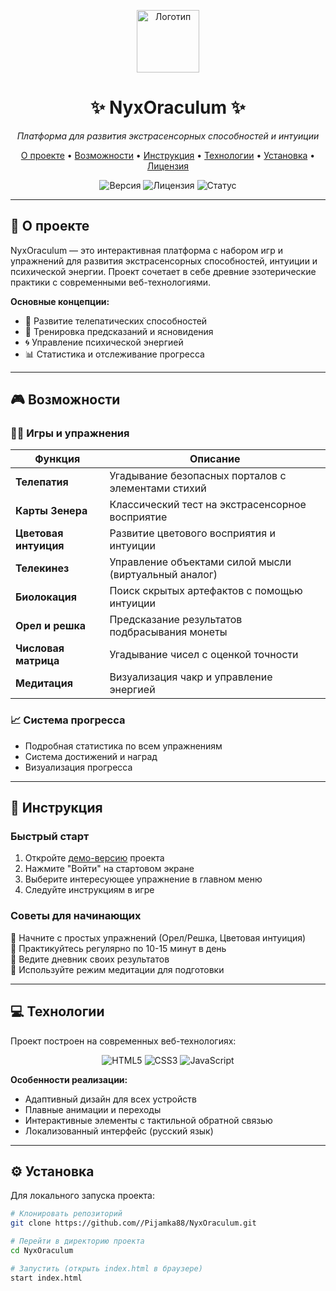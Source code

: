 <p align="center">
  <img src="https://img.icons8.com/ios-filled/100/9370DB/crystal-ball.png" alt="Логотип" width="100"/>
</p>

<h1 align="center">✨ NyxOraculum ✨</h1>

<p align="center">
  <em>Платформа для развития экстрасенсорных способностей и интуиции</em>
</p>

<p align="center">
  <a href="#-о-проекте">О проекте</a> •
  <a href="#-возможности">Возможности</a> •
  <a href="#-инструкция">Инструкция</a> •
  <a href="#-технологии">Технологии</a> •
  <a href="#-установка">Установка</a> •
  <a href="#-лицензия">Лицензия</a>
</p>

<p align="center">
  <img src="https://img.shields.io/badge/версия-1.0.0-blue" alt="Версия">
  <img src="https://img.shields.io/badge/лицензия-MIT-green" alt="Лицензия">
  <img src="https://img.shields.io/badge/статус-активно%20разрабатывается-yellow" alt="Статус">
</p>

---

## 🌌 О проекте

NyxOraculum — это интерактивная платформа с набором игр и упражнений для развития экстрасенсорных способностей, интуиции и психической энергии. Проект сочетает в себе древние эзотерические практики с современными веб-технологиями.

**Основные концепции:**
- 🧠 Развитие телепатических способностей
- 🔮 Тренировка предсказаний и ясновидения
- 🌀 Управление психической энергией
- 📊 Статистика и отслеживание прогресса

---

## 🎮 Возможности

### 🧙‍♂️ Игры и упражнения

| Функция | Описание |
|---------|----------|
| **Телепатия** | Угадывание безопасных порталов с элементами стихий |
| **Карты Зенера** | Классический тест на экстрасенсорное восприятие |
| **Цветовая интуиция** | Развитие цветового восприятия и интуиции |
| **Телекинез** | Управление объектами силой мысли (виртуальный аналог) |
| **Биолокация** | Поиск скрытых артефактов с помощью интуиции |
| **Орел и решка** | Предсказание результатов подбрасывания монеты |
| **Числовая матрица** | Угадывание чисел с оценкой точности |
| **Медитация** | Визуализация чакр и управление энергией |

### 📈 Система прогресса

- Подробная статистика по всем упражнениям
- Система достижений и наград
- Визуализация прогресса

---

## 🚀 Инструкция

### Быстрый старт

1. Откройте [демо-версию](https://pijamka88.github.io/NyxOraculum/) проекта
2. Нажмите "Войти" на стартовом экране
3. Выберите интересующее упражнение в главном меню
4. Следуйте инструкциям в игре

### Советы для начинающих

🔹 Начните с простых упражнений (Орел/Решка, Цветовая интуиция)  
🔹 Практикуйтесь регулярно по 10-15 минут в день  
🔹 Ведите дневник своих результатов  
🔹 Используйте режим медитации для подготовки  

---

## 💻 Технологии

Проект построен на современных веб-технологиях:

<p align="center">
  <img src="https://img.shields.io/badge/HTML5-E34F26?style=for-the-badge&logo=html5&logoColor=white" alt="HTML5">
  <img src="https://img.shields.io/badge/CSS3-1572B6?style=for-the-badge&logo=css3&logoColor=white" alt="CSS3">
  <img src="https://img.shields.io/badge/JavaScript-F7DF1E?style=for-the-badge&logo=javascript&logoColor=black" alt="JavaScript">
</p>

**Особенности реализации:**
- Адаптивный дизайн для всех устройств
- Плавные анимации и переходы
- Интерактивные элементы с тактильной обратной связью
- Локализованный интерфейс (русский язык)

---

## ⚙️ Установка

Для локального запуска проекта:

```bash
# Клонировать репозиторий
git clone https://github.com//Pijamka88/NyxOraculum.git

# Перейти в директорию проекта
cd NyxOraculum

# Запустить (открыть index.html в браузере)
start index.html
